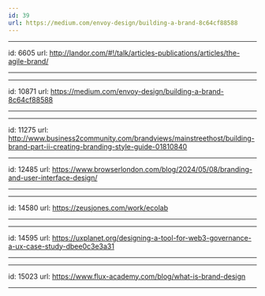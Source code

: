 ```yaml
---
id: 39
url: https://medium.com/envoy-design/building-a-brand-8c64cf88588
---
```


---
id: 6605
url: http://landor.com/#!/talk/articles-publications/articles/the-agile-brand/

---

---
id: 10871
url: https://medium.com/envoy-design/building-a-brand-8c64cf88588

---

---
id: 11275
url: http://www.business2community.com/brandviews/mainstreethost/building-brand-part-ii-creating-branding-style-guide-01810840


---
id: 12485
url: https://www.browserlondon.com/blog/2024/05/08/branding-and-user-interface-design/

---



---
id: 14580
url: https://zeusjones.com/work/ecolab

---


---
id: 14595
url: https://uxplanet.org/designing-a-tool-for-web3-governance-a-ux-case-study-dbee0c3e3a31

---

---
id: 15023
url: https://www.flux-academy.com/blog/what-is-brand-design

---











